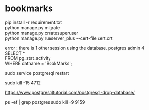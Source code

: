 # bookmarks

pip install -r requirement.txt</br>
python manage.py migrate</br>
python manage.py createsuperuser</br>
python manage.py runserver_plus --cert-file cert.crt</br>

error : there is 1 other session using the database. postgres admin 4 </br>
SELECT *</br>
FROM pg_stat_activity</br>
WHERE datname = 'BookMarks';</br>

sudo service postgresql restart

sudo kill -15 4712 </br>

https://www.postgresqltutorial.com/postgresql-drop-database/

ps -ef | grep postgres
sudo kill -9 9159
